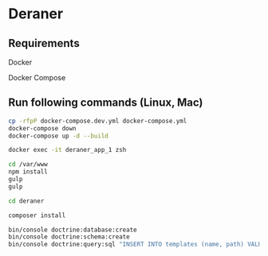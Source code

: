 # Deraner
## Requirements
Docker

Docker Compose


## Run following commands (Linux, Mac)
```bash
cp -rfpP docker-compose.dev.yml docker-compose.yml
docker-compose down
docker-compose up -d --build

docker exec -it deraner_app_1 zsh

cd /var/www
npm install
gulp
gulp

cd deraner

composer install

bin/console doctrine:database:create
bin/console doctrine:schema:create
bin/console doctrine:query:sql "INSERT INTO templates (name, path) VALUES ('Ulmenstein', '')"
```
